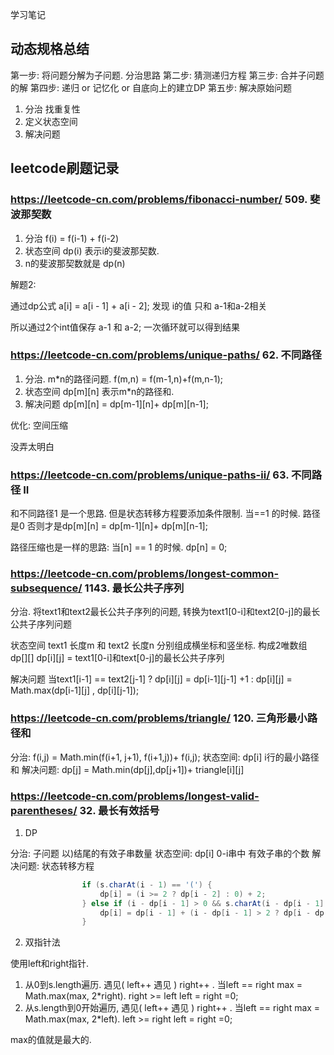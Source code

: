学习笔记

## 动态规格总结

第一步: 将问题分解为子问题. 分治思路
第二步: 猜测递归方程
第三步: 合并子问题的解
第四步: 递归 or 记忆化 or 自底向上的建立DP
第五步: 解决原始问题

1. 分治  找重复性
2. 定义状态空间
3. 解决问题

## leetcode刷题记录

### https://leetcode-cn.com/problems/fibonacci-number/ 509. 斐波那契数

1. 分治  f(i) = f(i-1) + f(i-2)
2. 状态空间 dp(i)  表示i的斐波那契数.
3. n的斐波那契数就是 dp(n)

解题2:

通过dp公式 a[i] = a[i - 1] + a[i - 2];  发现 i的值 只和 a-1和a-2相关

所以通过2个int值保存 a-1 和 a-2;
一次循环就可以得到结果

### https://leetcode-cn.com/problems/unique-paths/ 62. 不同路径

1. 分治. m*n的路径问题. f(m,n) = f(m-1,n)+f(m,n-1);
2. 状态空间  dp[m][n] 表示m*n的路径和.
3. 解决问题  dp[m][n] = dp[m-1][n]+ dp[m][n-1];


优化: 空间压缩

没弄太明白

### https://leetcode-cn.com/problems/unique-paths-ii/ 63. 不同路径 II

和不同路径1 是一个思路. 但是状态转移方程要添加条件限制. 当==1 的时候. 路径是0  否则才是dp[m][n] = dp[m-1][n]+ dp[m][n-1];

路径压缩也是一样的思路: 当[n] == 1 的时候. dp[n] = 0;

### https://leetcode-cn.com/problems/longest-common-subsequence/ 1143. 最长公共子序列

分治. 将text1和text2最长公共子序列的问题, 转换为text1[0-i]和text2[0-j]的最长公共子序列问题
  
状态空间 text1 长度m 和 text2 长度n 分别组成横坐标和竖坐标. 构成2唯数组 dp[][]  dp[i][j] = text1[0-i]和text[0-j]的最长公共子序列

解决问题 当text1[i-1] == text2[j-1] ? dp[i][j] = dp[i-1][j-1] +1 : dp[i][j] = Math.max(dp[i-1][j] , dp[i][j-1]);


### https://leetcode-cn.com/problems/triangle/ 120. 三角形最小路径和

分治: f(i,j) = Math.min(f(i+1, j+1), f(i+1,j))+ f(i,j);
状态空间: dp[i] i行的最小路径和
解决问题: dp[j] = Math.min(dp[j],dp[j+1])+ triangle[i][j]

### https://leetcode-cn.com/problems/longest-valid-parentheses/  32. 最长有效括号


1. DP

分治: 子问题 以)结尾的有效子串数量
状态空间: dp[i] 0-i串中 有效子串的个数
解决问题: 状态转移方程 
```java
                if (s.charAt(i - 1) == '(') {
                    dp[i] = (i >= 2 ? dp[i - 2] : 0) + 2;
                } else if (i - dp[i - 1] > 0 && s.charAt(i - dp[i - 1] - 1) == '(') {
                    dp[i] = dp[i - 1] + (i - dp[i - 1] > 2 ? dp[i - dp[i - 1] - 2] : 0) + 2;
                }
```

2. 双指针法

使用left和right指针. 

1. 从0到s.length遍历. 遇见( left++ 遇见 ) right++ . 当left == right max = Math.max(max, 2*right). right >= left left = right =0;
2. 从s.length到0开始遍历, 遇见( left++ 遇见 ) right++ . 当left == right max = Math.max(max, 2*left). left >= right left = right =0;

max的值就是最大的.